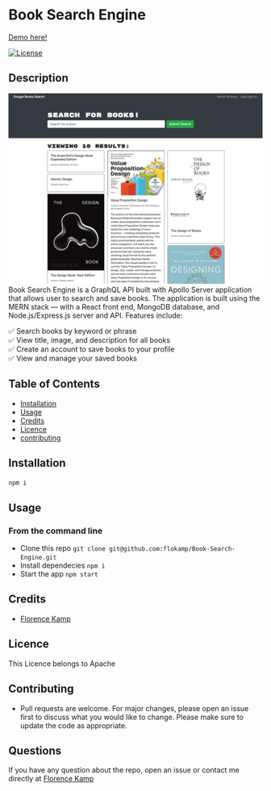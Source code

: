 # Book Search Engine

[Demo here!](https://intense-ridge-82764.herokuapp.com/)

[![License](https://img.shields.io/badge/License-Apache%202.0-yellow.svg)](https://opensource.org/licenses/Apache-2.0)

## Description

![search](/app-images/search.png)
Book Search Engine is a GraphQL API built with Apollo Server application that allows user to search and save books. The application is built using the MERN stack — with a React front end, MongoDB database, and Node.js/Express.js server and API. Features include:

:white_check_mark: Search books by keyword or phrase <br>
:white_check_mark: View title, image, and description for all books<br>
:white_check_mark: Create an account to save books to your profile<br>
:white_check_mark: View and manage your saved books<br>

## Table of Contents

- [Installation](#Installation)
- [Usage](#Usage)
- [Credits](#Credits)
- [Licence](#Licence)
- [contributing](#contributing)

## Installation

`npm i`

## Usage

### From the command line

- Clone this repo `git clone git@github.com:flokamp/Book-Search-Engine.git`
- Install dependecies `npm i`
- Start the app `npm start`

## Credits

- [Florence Kamp](https://github.com/flokamp/)

## Licence

This Licence belongs to Apache

## Contributing

- Pull requests are welcome. For major changes, please open an issue first to discuss what you would like to change. Please make sure to update the code as appropriate.

## Questions

If you have any question about the repo, open an issue or contact me directly at [Florence Kamp](https://github.com/flokamp/)
